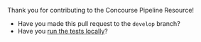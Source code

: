 Thank you for contributing to the Concourse Pipeline Resource!

- Have you made this pull request to the `develop` branch?
- Have you [run the tests locally](https://github.com/eugenmayer/concourse-pipeline-resource-resource#running-the-tests)?
